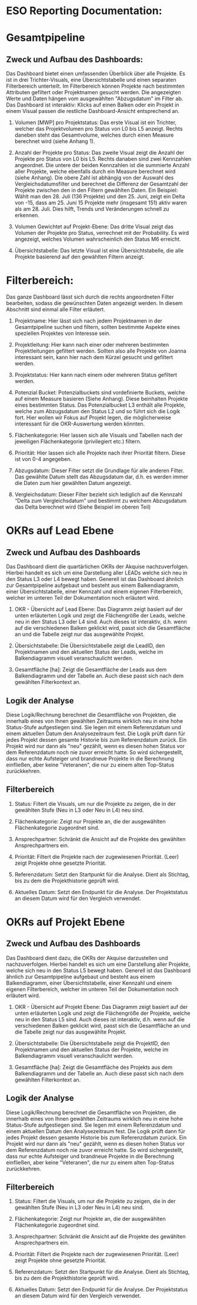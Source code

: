 # ESO Reporting Documentation:

# Gesamtpipeline

## Zweck und Aufbau  des Dashboards:
Das Dashboard bietet einen umfassenden Überblick über alle Projekte. Es ist in drei Trichter-Visuals, eine Übersichtstabelle und einen separaten Filterbereich unterteilt. 
Im Filterbereich können Projekte nach bestimmten Attributen gefiltert oder Projektnamen gesucht werden. Die angezeigten Werte und Daten hängen vom ausgewählten "Abzugsdatum" im Filter ab. 
Das Dashboard ist interaktiv: Klicks auf einen Balken oder ein Projekt in einem Visual passen die restliche Dashboard-Ansicht entsprechend an.
 
1. Volumen [MWP] pro Projektstatus: Das erste Visual ist ein Trichter, welcher das Projektvolumen pro Status von L0 bis L5 anzeigt. Rechts daneben steht das Gesamtvolume, welches durch einen Measure berechnet wird (siehe Anhang 1).

2. Anzahl der Projekte pro Status: Das zweite Visual zeigt die Anzahl der Projekte pro Status von L0 bis L5. Rechts danaben sind zwei Kennzahlen angeordnet. Die untere der beiden Kennzahlen ist die summierte Anzahl aller Projekte, welche ebenfalls durch ein Measure berechnet wird (siehe Anhang). Die obere Zahl ist abhängig von der Auswahl des Vergleichsdatumsfilter und berechnet die Differenz der Gesamtzahl der Projekte zwischen den in den Filtern gewählten Daten. Ein Beispiel: Wählt man den 28. Juli (136 Projekte) und den 25. Juni, zeigt ein Delta von -15, dass am 25. Juni 15 Projekte mehr (insgesamt 151) aktiv waren als am 28. Juli. Dies hilft, Trends und Veränderungen schnell zu erkennen.

3. Volumen Gewichtet auf Projekt-Ebene: Das dritte Visual zeigt das Volumen der Projekte pro Status, verrechnet mit der Probability. Es wird angezeigt, welches Volumen wahrscheinlich den Status M6 erreicht.

4. Übersichtstabelle: Das letzte Visual ist eine Übersichtstabelle, die alle Projekte basierend auf den gewählten Filtern anzeigt.

# Filterbereich:
Das ganze Dashboard lässt sich durch die rechts angeordneten Filter bearbeiten, sodass die gewünschten Daten angezeigt werden. 
In diesem Abschnitt sind einmal alle Filter erläutert.

1. Projektname: Hier lässt sich nach jedem Projektnamen in der Gesamtpipeline suchen und filtern, sollten bestimmte Aspekte eines speziellen Projektes von Interesse sein. 

2. Projektleitung: Hier kann nach einer oder mehreren bestimmten Projektleitungen gefiltert werden. Sollten also alle Projekte von Joanna interessant sein, kann hier nach dem Kürzel gesucht und gefiltert werden.

3. Projektstatus: Hier kann nach einem oder mehreren Status gefiltert werden.

4. Potenzial Bucket: Potenzialbuckets sind vordefinierte Buckets, welche auf einem Measure basieren (Siehe Anhang). Diese beinhalten Projekte eines bestimmten Status. Das Potenzialbucket L3 enthält alle Projekte, welche zum Abzugsdatum den Status L2 und so führt sich die Logik fort. Hier wollen wir Fokus auf Projekt legen, die möglicherweise interessant für die OKR-Auswertung werden könnten.

5. Flächenkategorie: Hier lassen sich alle Visuals und Tabellen nach der jeweiligen Flächenkategorie (privilegiert etc.) filtern.

6. Priorität: Hier lassen sich alle Projekte nach ihrer Priorität filtern. Diese ist von 0-4 angegeben.

7. Abzugsdatum: Dieser Filter setzt die Grundlage für alle anderen Filter. Das gewählte Datum stellt das Abzugsdatum dar, d.h. es werden immer die Daten zum hier gewählten Datum angezeigt.

8. Vergleichsdatum: Dieser Filter bezieht sich lediglich auf die Kennzahl “Delta zum Vergleichsdatum” und bestimmt zu welchem Abzugsdatum das Delta berechnet wird (Siehe Beispiel im oberen Teil)


# OKRs auf Lead Ebene

## Zweck und Aufbau  des Dashboards
Das Dashboard dient die quartärlichen OKRs der Akquise nachzuverfolgen. Hierbei handelt es sich um eine Darstellung aller LEADs welche sich neu in den Status L3 oder L4 bewegt haben. 
Generell ist das Dashboard ähnlich zur Gesamtpipeline aufgebaut und besteht aus einem Balkendiagramm, einer Übersichtstabelle, einer Kennzahl und einem eigenen Filterbereich, welcher im unteren Teil der Dokumentation noch erläutert wird.

1. OKR - Übersicht auf Lead Ebene: Das Diagramm zeigt basiert auf der unten erläuterten Logik und zeigt die Flächengröße der Leads, welche neu in den Status L3 oder L4 sind. Auch dieses ist interaktiv, d.h. wenn auf die verschiedenen Balken geklickt wird, passt sich die Gesamtfläche an und die Tabelle zeigt nur das ausgewählte Projekt.

2. Übersichtstabelle: Die Übersichtstabelle zeigt die LeadID, den Projektnamen und den aktuellen Status der Leads, welche im Balkendiagramm visuell veranschaulicht werden.

3. Gesamtfläche [ha]:  Zeigt die Gesamtfläche der Leads aus dem Balkendiagramm und der Tabelle an. Auch diese passt sich nach dem gewählten Filterkontext an.

## Logik der Analyse
Diese Logik/Rechnung berechnet die Gesamtfläche von Projekten, die innerhalb eines von Ihnen gewählten Zeitraums wirklich neu in eine hohe Status-Stufe aufgestiegen sind.
Sie legen mit einem Referenzdatum und einem aktuellen Datum den Analysezeitraum fest. Die Logik prüft dann für jedes Projekt dessen gesamte Historie bis zum Referenzdatum zurück.
Ein Projekt wird nur dann als "neu" gezählt, wenn es diesen hohen Status vor dem Referenzdatum noch nie zuvor erreicht hatte. So wird sichergestellt, dass nur echte Aufsteiger und brandneue Projekte in die Berechnung einfließen, aber keine "Veteranen", die nur zu einem alten Top-Status zurückkehren.

## Filterbereich
1. Status: Filtert die Visuals, um nur die Projekte zu zeigen, die in der gewählten Stufe (Neu in L3 oder Neu in L4) neu sind.

2. Flächenkategorie: Zeigt nur Projekte an, die der ausgewählten Flächenkategorie zugeordnet sind.

3. Ansprechpartner: Schränkt die Ansicht auf die Projekte des gewählten Ansprechpartners ein.

4. Priorität: Filtert die Projekte nach der zugewiesenen Priorität. (Leer) zeigt Projekte ohne gesetzte Priorität.

5. Referenzdatum: Setzt den Startpunkt für die Analyse. Dient als Stichtag, bis zu dem die Projekthistorie geprüft wird.

6. Aktuelles Datum: Setzt den Endpunkt für die Analyse. Der Projektstatus an diesem Datum wird für den Vergleich verwendet.

# OKRs auf Projekt Ebene

## Zweck und Aufbau  des Dashboards
Das Dashboard dient dazu, die OKRs der Akquise darzustellen und nachzuverfolgen. Hierbei handelt es sich um eine Darstellung aller Projekte, welche sich neu in den Status L5 bewegt haben. 
Generell ist das Dashboard ähnlich zur Gesamtpipeline aufgebaut und besteht aus einem Balkendiagramm, einer Übersichtstabelle, einer Kennzahl und einem eigenen Filterbereich, welcher im unteren Teil der Dokumentation noch erläutert wird.

1. OKR - Übersicht auf Projekt Ebene: Das Diagramm zeigt basiert auf der unten erläuterten Logik und zeigt die Flächengröße der Projekte, welche neu in den Status L5 sind. Auch dieses ist interaktiv, d.h. wenn auf die verschiedenen Balken geklickt wird, passt sich die Gesamtfläche an und die Tabelle zeigt nur das ausgewählte Projekt.

2. Übersichtstabelle: Die Übersichtstabelle zeigt die ProjektID, den Projektnamen und den aktuellen Status der Projekte, welche im Balkendiagramm visuell veranschaulicht werden.

3. Gesamtfläche [ha]:  Zeigt die Gesamtfläche des Projekts aus dem Balkendiagramm und der Tabelle an. Auch diese passt sich nach dem gewählten Filterkontext an.

## Logik der Analyse
Diese Logik/Rechnung berechnet die Gesamtfläche von Projekten, die innerhalb eines von Ihnen gewählten Zeitraums wirklich neu in eine hohe Status-Stufe aufgestiegen sind.
Sie legen mit einem Referenzdatum und einem aktuellen Datum den Analysezeitraum fest. Die Logik prüft dann für jedes Projekt dessen gesamte Historie bis zum Referenzdatum zurück.
Ein Projekt wird nur dann als "neu" gezählt, wenn es diesen hohen Status vor dem Referenzdatum noch nie zuvor erreicht hatte. So wird sichergestellt, dass nur echte Aufsteiger und brandneue Projekte in die Berechnung einfließen, aber keine "Veteranen", die nur zu einem alten Top-Status zurückkehren.
## Filterbereich
1. Status: Filtert die Visuals, um nur die Projekte zu zeigen, die in der gewählten Stufe (Neu in L3 oder Neu in L4) neu sind.

2. Flächenkategorie: Zeigt nur Projekte an, die der ausgewählten Flächenkategorie zugeordnet sind.

3. Ansprechpartner: Schränkt die Ansicht auf die Projekte des gewählten Ansprechpartners ein.

4. Priorität: Filtert die Projekte nach der zugewiesenen Priorität. (Leer) zeigt Projekte ohne gesetzte Priorität.

5. Referenzdatum: Setzt den Startpunkt für die Analyse. Dient als Stichtag, bis zu dem die Projekthistorie geprüft wird.

6. Aktuelles Datum: Setzt den Endpunkt für die Analyse. Der Projektstatus an diesem Datum wird für den Vergleich verwendet.
